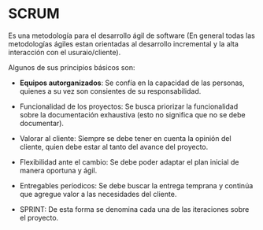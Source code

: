 # SCRUM

Es una metodología para el desarrollo ágil de software (En general todas las metodologías ágiles estan orientadas al desarrollo incremental y la alta interacción con el usuraio/cliente).

Algunos de sus principios básicos son:
* **Equipos autorganizados**: Se confía en la capacidad de las personas, quienes a su vez son consientes de su responsabilidad.
* Funcionalidad de los proyectos: Se busca priorizar la funcionalidad sobre la documentación exhaustiva (esto no significa que no se debe documentar).
* Valorar al cliente: Siempre se debe tener en cuenta la opinión del cliente, quien debe estar al tanto del avance del proyecto.
* Flexibilidad ante el cambio: Se debe poder adaptar el plan inicial de manera oportuna y ágil.
* Entregables períodicos: Se debe buscar la entrega temprana y continúa que agregue valor a las necesidades del cliente.

* SPRINT: De esta forma se denomina cada una de las iteraciones sobre el proyecto.